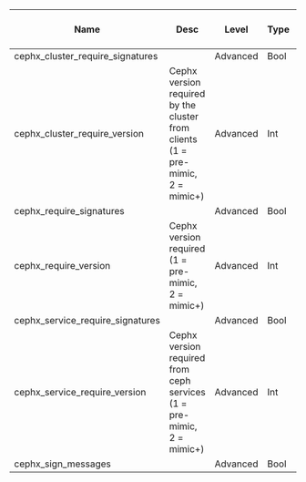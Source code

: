 | Name | Desc | Level | Type | non-Daemon Default | Daemon Default | Min | Max | Valid Values | verbatim | See also | Flags | Services | Validator | Long Desc | Tags |
| --- | --- | --- | --- | --- | --- | --- | --- | --- | --- | --- | --- | --- | --- | --- | --- |
| <span id="SP_cephx_cluster_require_signatures">cephx_cluster_require_signatures</span> |   | Advanced | Bool | False |  |  |  |  |  |  |  |  |  |  |  |
| <span id="SP_cephx_cluster_require_version">cephx_cluster_require_version</span> |  Cephx version required by the cluster from clients (1 = pre-mimic, 2 = mimic+) | Advanced | Int | 2 |  |  |  |  |  |  |  |  |  |  |  |
| <span id="SP_cephx_require_signatures">cephx_require_signatures</span> |   | Advanced | Bool | False |  |  |  |  |  |  |  |  |  |  |  |
| <span id="SP_cephx_require_version">cephx_require_version</span> |  Cephx version required (1 = pre-mimic, 2 = mimic+) | Advanced | Int | 2 |  |  |  |  |  |  |  |  |  |  |  |
| <span id="SP_cephx_service_require_signatures">cephx_service_require_signatures</span> |   | Advanced | Bool | False |  |  |  |  |  |  |  |  |  |  |  |
| <span id="SP_cephx_service_require_version">cephx_service_require_version</span> |  Cephx version required from ceph services (1 = pre-mimic, 2 = mimic+) | Advanced | Int | 2 |  |  |  |  |  |  |  |  |  |  |  |
| <span id="SP_cephx_sign_messages">cephx_sign_messages</span> |   | Advanced | Bool | True |  |  |  |  |  |  |  |  |  |  |  |
